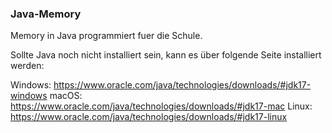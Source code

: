 ### Java-Memory
Memory in Java programmiert fuer die Schule.

Sollte Java noch nicht installiert sein, kann es über
folgende Seite installiert werden:

Windows:    https://www.oracle.com/java/technologies/downloads/#jdk17-windows
macOS:      https://www.oracle.com/java/technologies/downloads/#jdk17-mac
Linux:      https://www.oracle.com/java/technologies/downloads/#jdk17-linux
